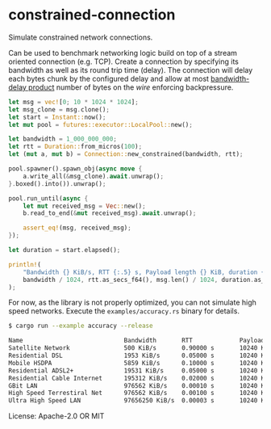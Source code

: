 # constrained-connection

Simulate constrained network connections.

Can be used to benchmark networking logic build on top of a stream oriented
connection (e.g. TCP). Create a connection by specifying its bandwidth as
well as its round trip time (delay). The connection will delay each bytes
chunk by the configured delay and allow at most [bandwidth-delay
product](https://en.wikipedia.org/wiki/Bandwidth-delay_product) number of
bytes on the *wire* enforcing backpressure.

```rust
let msg = vec![0; 10 * 1024 * 1024];
let msg_clone = msg.clone();
let start = Instant::now();
let mut pool = futures::executor::LocalPool::new();

let bandwidth = 1_000_000_000;
let rtt = Duration::from_micros(100);
let (mut a, mut b) = Connection::new_constrained(bandwidth, rtt);

pool.spawner().spawn_obj(async move {
    a.write_all(&msg_clone).await.unwrap();
}.boxed().into()).unwrap();

pool.run_until(async {
    let mut received_msg = Vec::new();
    b.read_to_end(&mut received_msg).await.unwrap();

    assert_eq!(msg, received_msg);
});

let duration = start.elapsed();

println!(
    "Bandwidth {} KiB/s, RTT {:.5} s, Payload length {} KiB, duration {:.5} s",
    bandwidth / 1024, rtt.as_secs_f64(), msg.len() / 1024, duration.as_secs_f64(),
);
```

For now, as the library is not properly optimized, you can not simulate high
speed networks. Execute the `examples/accuracy.rs` binary for details.

```bash
$ cargo run --example accuracy --release

Name                            Bandwidth       RTT             Payload         Duration        Acurracy
Satellite Network               500 KiB/s       0.90000 s       10240 KiB       164.49 s        1.00 %
Residential DSL                 1953 KiB/s      0.05000 s       10240 KiB       42.97 s         1.02 %
Mobile HSDPA                    5859 KiB/s      0.10000 s       10240 KiB       14.19 s         1.01 %
Residential ADSL2+              19531 KiB/s     0.05000 s       10240 KiB       4.33 s          1.03 %
Residential Cable Internet      195312 KiB/s    0.02000 s       10240 KiB       0.46 s          1.07 %
GBit LAN                        976562 KiB/s    0.00010 s       10240 KiB       0.26 s          3.16 %
High Speed Terrestiral Net      976562 KiB/s    0.00100 s       10240 KiB       0.13 s          1.56 %
Ultra High Speed LAN            97656250 KiB/s  0.00003 s       10240 KiB       0.01 s          16.08 %
```

License: Apache-2.0 OR MIT
